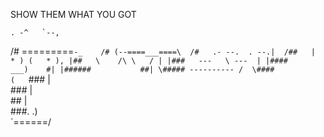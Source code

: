 SHOW THEM WHAT YOU GOT
         
    . -^   `--,      
   /# =========`-_   
  /# (--====___====\ 
 /#   .- --.  . --.| 
/##   |  * ) (   * ),
|##   \    /\ \   / |
|###   ---   \ ---  |
|####      ___)    #|
|######           ##|
 \##### ---------- / 
  \####           (  
   `\###          |  
     \###         |  
      \##        |   
       \###.    .)   
        `======/

